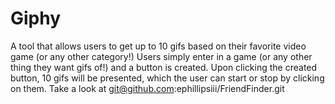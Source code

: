 # Giphy
A tool that allows users to get up to 10 gifs based on their favorite video game (or any other category!)  Users simply enter in a game (or any other thing they want gifs of!) and a button is created.  Upon clicking the created button, 10 gifs will be presented, which the user can start or stop by clicking on them.  Take a look at git@github.com:ephillipsiii/FriendFinder.git
